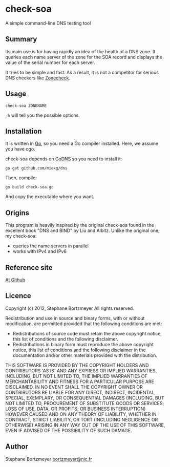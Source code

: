 check-soa
=========

A simple command-line DNS testing tool

Summary
-------

Its main use is for having rapidly an idea of the health of a DNS
zone. It queries each name server of the zone for the SOA record and
displays the value of the serial number for each server.

It tries to be simple and fast. As a result, it is not a competitor
for serious DNS checkers like [Zonecheck](http://www.zonecheck.fr/).

Usage
-----

    check-soa ZONENAME

`-h` will tell you the possible options.

Installation
------------
It is written in [Go](http://golang.org), so you need a Go compiler 
installed. Here, we assume you have cgo.

check-soa depends on [GoDNS](http://miek.nl/posts/2014/Aug/16/go-dns-package/) so 
you need to install it:
 
    go get github.com/miekg/dns

Then, compile:
    
    go build check-soa.go

And copy the executable where you want.

Origins
-------
This program is heavily inspired by the original check-soa found in
the excellent book "DNS and BIND" by Liu and Albitz. Unlike the
original one, my check-soa:
* queries the name servers in parallel
* works with IPv4 and IPv6

Reference site
--------------
[At Github](https://github.com/bortzmeyer/check-soa)

Licence
-------
Copyright (c) 2012, Stephane Bortzmeyer
All rights reserved.

Redistribution and use in source and binary forms, with or without modification,
are permitted provided that the following conditions are met:

* Redistributions of source code must retain the above copyright notice,
  this list of conditions and the following disclaimer.
* Redistributions in binary form must reproduce the above copyright notice,
  this list of conditions and the following disclaimer in the documentation
  and/or other materials provided with the distribution.

THIS SOFTWARE IS PROVIDED BY THE COPYRIGHT HOLDERS AND CONTRIBUTORS 'AS IS'
AND ANY EXPRESS OR IMPLIED WARRANTIES, INCLUDING, BUT NOT LIMITED TO, THE
IMPLIED WARRANTIES OF MERCHANTABILITY AND FITNESS FOR A PARTICULAR PURPOSE
ARE DISCLAIMED. IN NO EVENT SHALL THE COPYRIGHT OWNER OR CONTRIBUTORS BE
LIABLE FOR ANY DIRECT, INDIRECT, INCIDENTAL, SPECIAL, EXEMPLARY, OR
CONSEQUENTIAL DAMAGES (INCLUDING, BUT NOT LIMITED TO, PROCUREMENT OF
SUBSTITUTE GOODS OR SERVICES; LOSS OF USE, DATA, OR PROFITS; OR BUSINESS
INTERRUPTION) HOWEVER CAUSED AND ON ANY THEORY OF LIABILITY, WHETHER IN
CONTRACT, STRICT LIABILITY, OR TORT (INCLUDING NEGLIGENCE OR OTHERWISE)
ARISING IN ANY WAY OUT OF THE USE OF THIS SOFTWARE, EVEN IF ADVISED OF THE
POSSIBILITY OF SUCH DAMAGE.

Author
------

Stephane Bortzmeyer <bortzmeyer@nic.fr>


